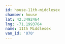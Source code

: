 ```yaml
---
id: house-11th-middlesex
chamber: house
lat: 42.3492464
lng: -71.1993764
name: 11th Middlesex
van_id: '070'
---
```

